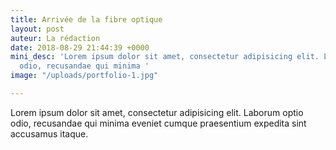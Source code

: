 ```yaml
---
title: Arrivée de la fibre optique
layout: post
auteur: La rédaction
date: 2018-08-29 21:44:39 +0000
mini_desc: 'Lorem ipsum dolor sit amet, consectetur adipisicing elit. Laborum optio
  odio, recusandae qui minima '
image: "/uploads/portfolio-1.jpg"

---
```

Lorem ipsum dolor sit amet, consectetur adipisicing elit. Laborum optio odio, recusandae qui minima eveniet cumque praesentium expedita sint accusamus itaque.